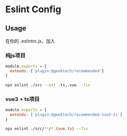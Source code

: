 # Eslint Config

## Usage

在你的 .eslintrc.js，加入

### 纯js项目

```js
module.exports = {
  extends: ['plugin:@geektech/recommended']
}
```

```bash
npx eslint ./src --ext .ts,.vue --fix
```

### vue3 + ts项目

```js
module.exports = {
  extends: ['plugin:@geektech/recommended-vue3-ts']
}
```

```bash
npx eslint ./src/**/*.{vue,ts} --fix
```
